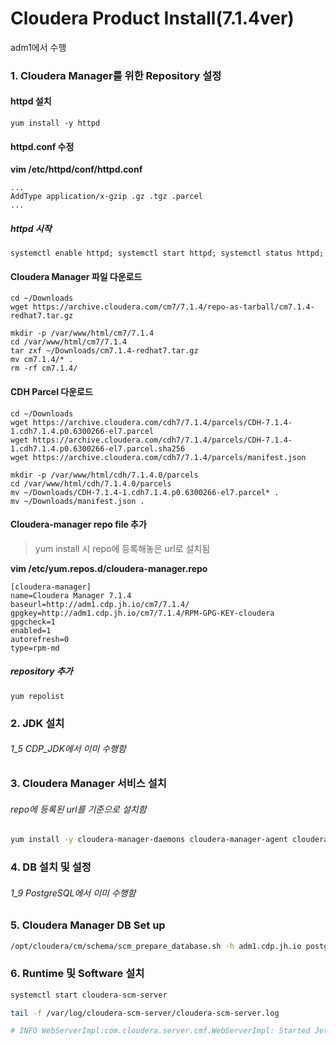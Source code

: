 # Cloudera Product Install(7.1.4ver)

adm1에서 수행



### 1. Cloudera Manager를 위한 Repository 설정

#### httpd 설치

```
yum install -y httpd
```



#### httpd.conf 수정

**vim /etc/httpd/conf/httpd.conf**

```
...
AddType application/x-gzip .gz .tgz .parcel
...
```

##### httpd 시작

```
systemctl enable httpd; systemctl start httpd; systemctl status httpd;
```



#### Cloudera Manager 파일 다운로드

```
cd ~/Downloads
wget https://archive.cloudera.com/cm7/7.1.4/repo-as-tarball/cm7.1.4-redhat7.tar.gz
```

```
mkdir -p /var/www/html/cm7/7.1.4
cd /var/www/html/cm7/7.1.4
tar zxf ~/Downloads/cm7.1.4-redhat7.tar.gz
mv cm7.1.4/* .
rm -rf cm7.1.4/
```



#### CDH Parcel 다운로드

```
cd ~/Downloads
wget https://archive.cloudera.com/cdh7/7.1.4/parcels/CDH-7.1.4-1.cdh7.1.4.p0.6300266-el7.parcel
wget https://archive.cloudera.com/cdh7/7.1.4/parcels/CDH-7.1.4-1.cdh7.1.4.p0.6300266-el7.parcel.sha256
wget https://archive.cloudera.com/cdh7/7.1.4/parcels/manifest.json
```

```
mkdir -p /var/www/html/cdh/7.1.4.0/parcels
cd /var/www/html/cdh/7.1.4.0/parcels
mv ~/Downloads/CDH-7.1.4-1.cdh7.1.4.p0.6300266-el7.parcel* .
mv ~/Downloads/manifest.json .
```



#### Cloudera-manager repo file 추가

> yum install 시 repo에 등록해놓은 url로 설치됨

**vim /etc/yum.repos.d/cloudera-manager.repo**

```
[cloudera-manager]
name=Cloudera Manager 7.1.4
baseurl=http://adm1.cdp.jh.io/cm7/7.1.4/
gpgkey=http://adm1.cdp.jh.io/cm7/7.1.4/RPM-GPG-KEY-cloudera
gpgcheck=1
enabled=1
autorefresh=0
type=rpm-md
```

##### repository 추가

```
yum repolist
```



### 2. JDK 설치

###### 1_5 CDP_JDK에서 이미 수행함



### 3. Cloudera Manager 서비스 설치

######  repo에 등록된 url를 기준으로 설치함

```bash
yum install -y cloudera-manager-daemons cloudera-manager-agent cloudera-manager-server
```



### 4. DB 설치 및 설정

###### 1_9 PostgreSQL에서 이미 수행함



### 5. Cloudera Manager DB Set up

```bash
/opt/cloudera/cm/schema/scm_prepare_database.sh -h adm1.cdp.jh.io postgresql scm scm scm
```



### 6. Runtime 및 Software 설치

```bash
systemctl start cloudera-scm-server
```

```bash
tail -f /var/log/cloudera-scm-server/cloudera-scm-server.log

# INFO WebServerImpl:com.cloudera.server.cmf.WebServerImpl: Started Jetty server. 가 뜨면 성공
```

